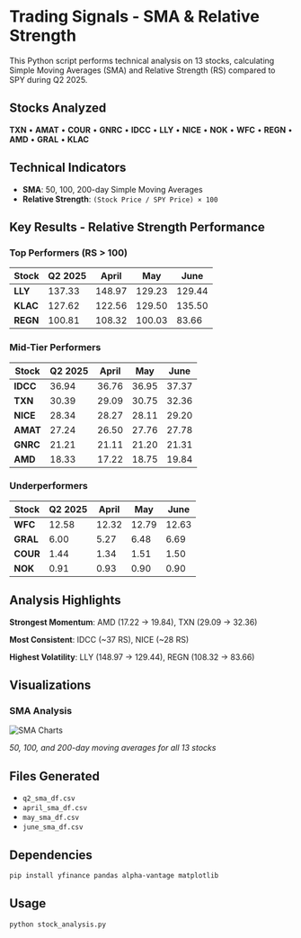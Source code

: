 # Trading Signals - SMA & Relative Strength

This Python script performs technical analysis on 13 stocks, calculating Simple Moving Averages (SMA) and Relative Strength (RS) compared to SPY during Q2 2025.

## Stocks Analyzed

**TXN** • **AMAT** • **COUR** • **GNRC** • **IDCC** • **LLY** • **NICE** • **NOK** • **WFC** • **REGN** • **AMD** • **GRAL** • **KLAC**

## Technical Indicators

- **SMA**: 50, 100, 200-day Simple Moving Averages
- **Relative Strength**: `(Stock Price / SPY Price) × 100`

## Key Results - Relative Strength Performance

### Top Performers (RS > 100)
| Stock | Q2 2025 | April | May | June |
|-------|---------|-------|-----|------|
| **LLY** | 137.33 | 148.97 | 129.23 | 129.44 |
| **KLAC** | 127.62 | 122.56 | 129.50 | 135.50 |
| **REGN** | 100.81 | 108.32 | 100.03 | 83.66 |

### Mid-Tier Performers
| Stock | Q2 2025 | April | May | June |
|-------|---------|-------|-----|------|
| **IDCC** | 36.94 | 36.76 | 36.95 | 37.37 |
| **TXN** | 30.39 | 29.09 | 30.75 | 32.36 |
| **NICE** | 28.34 | 28.27 | 28.11 | 29.20 |
| **AMAT** | 27.24 | 26.50 | 27.76 | 27.78 |
| **GNRC** | 21.21 | 21.11 | 21.20 | 21.31 |
| **AMD** | 18.33 | 17.22 | 18.75 | 19.84 |

### Underperformers
| Stock | Q2 2025 | April | May | June |
|-------|---------|-------|-----|------|
| **WFC** | 12.58 | 12.32 | 12.79 | 12.63 |
| **GRAL** | 6.00 | 5.27 | 6.48 | 6.69 |
| **COUR** | 1.44 | 1.34 | 1.51 | 1.50 |
| **NOK** | 0.91 | 0.93 | 0.90 | 0.90 |

## Analysis Highlights

**Strongest Momentum**: AMD (17.22 → 19.84), TXN (29.09 → 32.36)

**Most Consistent**: IDCC (~37 RS), NICE (~28 RS)

**Highest Volatility**: LLY (148.97 → 129.44), REGN (108.32 → 83.66)

## Visualizations

### SMA Analysis
![SMA Charts](https://github.com/user-attachments/assets/c127e1c3-7863-49b6-95d5-427eec8b1f95)

*50, 100, and 200-day moving averages for all 13 stocks*

## Files Generated

- `q2_sma_df.csv`
- `april_sma_df.csv` 
- `may_sma_df.csv`
- `june_sma_df.csv`

## Dependencies

```bash
pip install yfinance pandas alpha-vantage matplotlib
```

## Usage

```python
python stock_analysis.py
```
